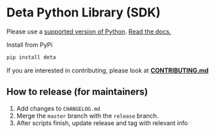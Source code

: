 # Deta Python Library (SDK)

Please use a [supported version of Python](https://devguide.python.org/versions/).  [Read the docs.](https://deta.space/docs)  

Install from PyPi

```sh
pip install deta
```

If you are interested in contributing, please look at [**CONTRIBUTING.md**](CONTRIBUTING.md)

## How to release (for maintainers)
1. Add changes to `CHANGELOG.md`
2. Merge the `master` branch with the `release` branch.
3. After scripts finish, update release and tag with relevant info
